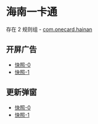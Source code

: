 # 海南一卡通

存在 2 规则组 - [com.onecard.hainan](/src/apps/com.onecard.hainan.ts)

## 开屏广告

- [快照-0](https://i.gkd.li/import/12662092)
- [快照-1](https://i.gkd.li/import/12662129)

## 更新弹窗

- [快照-0](https://i.gkd.li/import/12662114)
- [快照-1](https://i.gkd.li/import/12662136)
